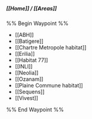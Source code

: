##### [[Home]] / [[Areas]]

%% Begin Waypoint %%
- [[ABH]]
- [[Batigere]]
- [[Chartre Metropole habitat]]
- [[Erilia]]
- [[Habitat 77]]
- [[INLI]]
- [[Neolia]]
- [[Ozanam]]
- [[Plaine Commune habitat]]
- [[Sequens]]
- [[Vivest]]

%% End Waypoint %%